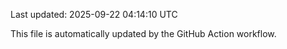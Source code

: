 Last updated: 2025-09-22 04:14:10 UTC

This file is automatically updated by the GitHub Action workflow.
